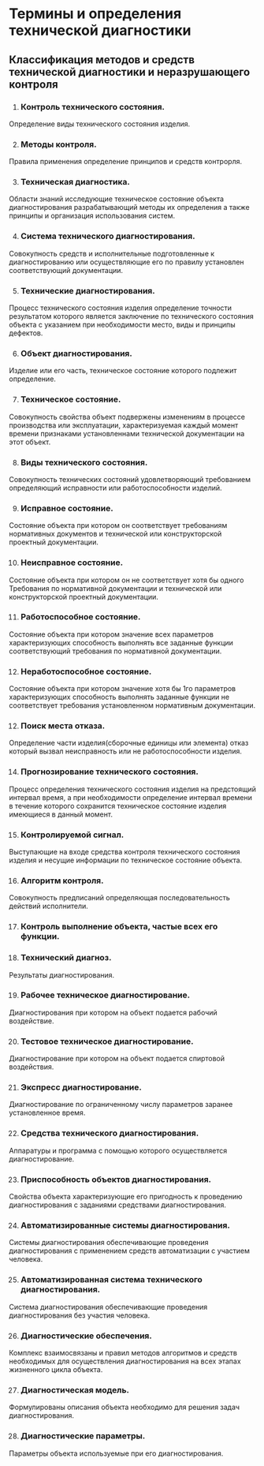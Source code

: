 # Термины и определения технической диагностики
## Классификация методов и средств технической диагностики и неразрушающего контроля

1. ### Контроль технического состояния. 
Определение виды технического состояния изделия. 

2. ### Методы контроля. 
Правила применения определение принципов и средств  контрорля.

3. ### Техническая диагностика.
 Области знаний исследующие техническое состояние объекта диагностирования разрабатывающий методы их определения а также принципы и организация использования систем. 

4. ### Система технического диагностирования.
Совокупность средств и исполнительные подготовленные к диагностированию или осуществляющие его по правилу установлен соответствующий документации. 

5. ### Технические диагностирования.
Процесс технического состояния изделия определение точности результатом которого является заключение по технического состояния объекта с указанием при необходимости место, виды и принципы дефектов.

6. ### Объект диагностирования.
Изделие или его часть, техническое состояние которого подлежит определение. 

7. ### Техническое состояние. 
 Совокупность cвойства объект подвержены изменениям в процессе производства или  эксплуатации, характеризуемая каждый момент времени признаками установленнами технической документации на этот объект. 

8. ### Виды технического состояния.
Совокупность технических состояний удовлетворяющий требованием определяющий исправности или работоспособности изделий. 

9. ### Исправное состояние.
Состояние объекта при котором он соответствует требованиям нормативных документов и технической или конструкторской проектный документации. 

10. ### Неисправное состояние.
Состояние объекта при котором он не соответствует хотя бы одного Требования по нормативной документации и технической или конструкторской проектный документации. 

11. ### Работоспособное состояние. 
Состояние объекта при котором значение всех параметров характеризующих способность выполнять все заданные функции соответствующий требования по нормативной документации. 

12. ### Неработоспособное состояние.
Состояние объекта при котором значение хотя бы 1го параметров характеризующих способность выполнять заданные функции не соответствует требования установленном нормативным документации. 

12. ### Поиск места отказа. 
Определение части изделия(сборочные единицы или элемента) отказ который вызвал неисправность или не работоспособности изделия. 

14. ### Прогнозирование технического состояния.
Процесс определения технического состояния изделия на предстоящий интервал время, а при необходимости определение интервал времени в течение которого сохранится техническое состояние изделия имеющиеся в данный момент. 

15. ### Контролируемой сигнал. 
Выступающие на входе средства контроля технического состояния изделия и несущие информации по техническое состояние объекта. 

16. ### Алгоритм контроля. 
Совокупность предписаний определяющая последовательность действий  исполнители. 

17. ### Контроль выполнение объекта, частые всех его функции. 

18. ### Технический диагноз. 
Результаты диагностирования. 

19. ### Рабочее техническое диагностирование. 
Диагностирования при котором на объект подается рабочий воздействие. 

20. ### Тестовое техническое диагностирование. 
Диагностирование при котором на объект подается спиртовой воздействия. 

21. ### Экспресс диагностирование.
Диагностирование по ограниченному числу параметров заранее установленное время. 

22. ### Средства технического диагностирования. 
Аппаратуры и программа с помощью которого осуществляется диагностирование. 

23. ### Приспособность объектов диагностирования. 
Свойства объекта характеризующие его пригодность к проведению диагностирования с заданиями средствами диагностирования. 

24. ### Автоматизированные системы диагностирования. 
Системы диагностирования обеспечивающие проведения диагностирования с применением средств автоматизации с участием человека. 

25. ### Автоматизированная система технического диагностирования. 
Система диагностирования обеспечивающие проведения диагностирования без участия человека. 

26. ### Диагностические обеспечения. 
Комплекс взаимосвязаны и правил методов алгоритмов и средств необходимых для осуществления диагностирования на всех этапах жизненного цикла объекта. 

27. ### Диагностическая модель. 
Формулированы описания объекта необходимо для решения задач диагностирования. 

28. ### Диагностические параметры. 
Параметры объекта используемые при его диагностирования.
